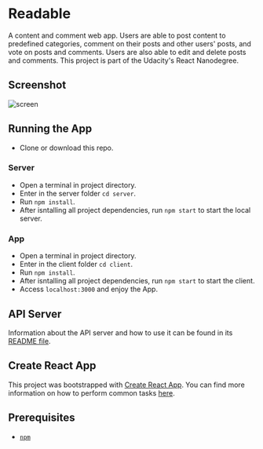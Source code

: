 # Readable
A content and comment web app. Users are able to post content to predefined categories, comment on their posts and other users' posts, and vote on posts and comments. Users are also able to edit and delete posts and comments. This project is part of the Udacity's React Nanodegree.

## Screenshot
![screen](../master/res/readable_screenshot_1.png)

## Running the App

* Clone or download this repo.

### Server
* Open a terminal in project directory.
* Enter in the server folder `cd server`.
* Run `npm install`.
* After isntalling all project dependencies, run `npm start` to start the local server.

### App
* Open a terminal in project directory.
* Enter in the client folder `cd client`.
* Run `npm install`.
* After isntalling all project dependencies, run `npm start` to start the client.
* Access `localhost:3000` and enjoy the App. 

## API Server

Information about the API server and how to use it can be found in its [README file](server/README.md).


## Create React App

This project was bootstrapped with [Create React App](https://github.com/facebookincubator/create-react-app). You can find more information on how to perform common tasks [here](https://github.com/facebookincubator/create-react-app/blob/master/packages/react-scripts/template/README.md).

## Prerequisites

* [`npm`](https://www.npmjs.com/)